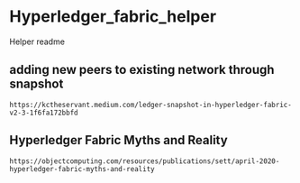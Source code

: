 # Hyperledger_fabric_helper
Helper readme

## adding new peers to existing network through snapshot
``` https://kctheservant.medium.com/ledger-snapshot-in-hyperledger-fabric-v2-3-1f6fa172bbfd ```

## Hyperledger Fabric Myths and Reality
``` https://objectcomputing.com/resources/publications/sett/april-2020-hyperledger-fabric-myths-and-reality ```
